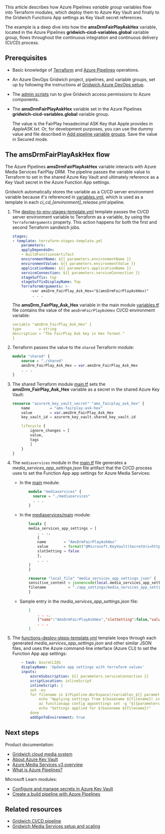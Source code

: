 This article describes how Azure Pipelines *variable group* variables flow into Terraform modules, which deploy them to Azure Key Vault and finally to the Gridwich Functions App settings as Key Vault secret references.

The example is a deep dive into how the **amsDrmFairPlayAskHex** variable, located in the Azure Pipelines **gridwich-cicd-variables.global** variable group, flows throughout the continuous integration and continuous delivery (CI/CD) process.

## Prerequisites

- Basic knowledge of [Terraform](/azure/developer/terraform/overview) and [Azure Pipelines](https://azure.microsoft.com/services/devops/pipelines/) operations.

- An Azure DevOps Gridwich project, pipelines, and variable groups, set up by following the instructions at [Gridwich Azure DevOps setup](set-up-azure-devops.yml).

- The [admin scripts](run-admin-scripts.yml) run to give Gridwich access permissions to Azure components.

- The **amsDrmFairPlayAskHex** variable set in the Azure Pipelines **gridwich-cicd-variables.global** variable group.

  The value is the FairPlay hexadecimal ASK Key that Apple provides in *AppleASK.txt*. Or, for development purposes, you can use the dummy value and file described in [Add pipeline variable groups](set-up-azure-devops.yml#add-pipeline-variable-groups). Save the value in Secured mode.

## The amsDrmFairPlayAskHex flow

The Azure Pipelines **amsDrmFairPlayAskHex** variable interacts with Azure Media Services FairPlay DRM. The pipeline passes the variable value to Terraform to set in the shared Azure Key Vault and ultimately reference as a Key Vault secret in the Azure Function App settings.

Gridwich automatically stores the variable as a CI/CD server environment variable because it's referenced in [variables.yml](https://github.com/mspnp/gridwich/blob/main/infrastructure/azure-pipelines/variables.yml), which is used as a template in each *ci_cd_\[environment]_release.yml* pipeline.

1. The [deploy-to-env-stages-template.yml](https://github.com/mspnp/gridwich/blob/main/infrastructure/azure-pipelines/templates/stages/deploy-to-env-stages-template.yml) template passes the CI/CD server environment variable to Terraform as a variable, by using the `TerraformArguments` property. This action happens for both the first and second Terraform sandwich jobs.

   ```yaml
   stages:
   - template: terraform-stages-template.yml
       parameters:
       applyDependsOn:
       - BuildFunctionsArtifact
       environmentName: ${{ parameters.environmentName }}
       environmentValue: ${{ parameters.environmentValue }}
       applicationName: ${{ parameters.applicationName }}
       serviceConnection: ${{ parameters.serviceConnection }}
       stageSuffix: top
       stageSuffixDisplayName: Top
       TerraformArguments: >-
           -var amsDrm_FairPlay_Ask_Hex="$(amsDrmFairPlayAskHex)"
            . . .
   ```

   The **amsDrm_FairPlay_Ask_Hex** variable in the main module [variables.tf](https://github.com/mspnp/gridwich/blob/main/infrastructure/terraform/variables.tf) file contains the value of the `amsDrmFairPlayAskHex` CI/CD environment variable:

   ```yaml
   variable "amsDrm_FairPlay_Ask_Hex" {
   type        = string
   description = "The FairPlay Ask key in Hex format."
   }
   ```

1. Terraform passes the value to the `shared` Terraform module:

   ```terraform
   module "shared" {
       source = "./shared"
       amsDrm_FairPlay_Ask_Hex = var.amsDrm_FairPlay_Ask_Hex
       . . .
   }
   ```

1. The shared Terraform module [main.tf](https://github.com/mspnp/gridwich/blob/main/infrastructure/terraform/shared/main.tf) sets the **amsDrm_FairPlay_Ask_Hex** variable as a secret in the shared Azure Key Vault:

   ```terraform
   resource "azurerm_key_vault_secret" "ams_fairplay_ask_hex" {
       name         = "ams-fairplay-ask-hex"
       value        = var.amsDrm_FairPlay_Ask_Hex
       key_vault_id = azurerm_key_vault.shared_key_vault.id

       lifecycle {
           ignore_changes = [
           value,
           tags
           ]
       }
   }
   ```

1. The `mediaservices` module in the [main.tf](https://github.com/mspnp/gridwich/blob/main/infrastructure/terraform/main.tf) file generates a *media_services_app_settings.json* file artifact that the CI/CD process uses to set the Function App app settings for Azure Media Services:

   - In the [main](https://github.com/mspnp/gridwich/blob/main/infrastructure/terraform/main.tf) module:

     ```terraform
         module "mediaservices" {
           source = "./mediaservices"
           . . .
         }
     ```

   - In the [mediaservices/main](https://github.com/mspnp/gridwich/blob/main/infrastructure/terraform/mediaservices/main.tf) module:

     ```terraform
         locals {
         media_services_app_settings = [
             . . .,
             {
             name        = "AmsDrmFairPlayAskHex"
             value       = format("@Microsoft.KeyVault(SecretUri=https://%s.vault.azure.net/secrets/%s/)", var.key_vault_name, "ams-fairplay-ask-hex")
             slotSetting = false
             },
             . . .
         ]
         }

         resource "local_file" "media_services_app_settings_json" {
         sensitive_content = jsonencode(local.media_services_app_settings)
         filename          = "./app_settings/media_services_app_settings.json"
         }
     ```

   - Sample entry in the *media_services_app_settings.json* file:

     ```json
         [
             . . .,
             {"name":"AmsDrmFairPlayAskHex","slotSetting":false,"value":"@Microsoft.KeyVault(SecretUri=https://gridwich-kv-sb.vault.azure.net/secrets/ams-fairplay-ask-hex/)"},
             . . .
         ]
     ```

1. The [functions-deploy-steps-template.yml](https://github.com/mspnp/gridwich/blob/main/infrastructure/azure-pipelines/templates/steps/functions-deploy-steps-template.yml) template loops through each generated *media_services_app_settings.json* and other similar JSON files, and uses the Azure command-line interface (Azure CLI) to set the Function App app settings:

   ```yaml
       - task: AzureCLI@1
       displayName: 'Update app settings with terraform values'
       inputs:
           azureSubscription: ${{ parameters.serviceConnection }}
           scriptLocation: inlineScript
           inlineScript: |
           set -eu
           for filename in $(Pipeline.Workspace)/variables_${{ parameters.environment }}_top/app_settings/*.json ; do
               echo "Applying settings from $(basename ${filename}) into ${{parameters.functionAppName}}/source-slot with rg ${{parameters.functionAppResourceGroup}}"
               az functionapp config appsettings set -g "${{parameters.functionAppResourceGroup}}" -s "source-slot" -n "${{parameters.functionAppName}}" --settings @"$(echo ${filename})" > /dev/null
               echo "Settings applied for $(basename ${filename})"
           done
           addSpnToEnvironment: true
   ```

## Next steps

Product documentation:

- [Gridwich cloud media system](gridwich-architecture.yml)
- [About Azure Key Vault](/azure/key-vault/general/overview)
- [Azure Media Services v3 overview](/azure/media-services/latest/media-services-overview)
- [What is Azure Pipelines?](/azure/devops/pipelines/get-started/what-is-azure-pipelines)

Microsoft Learn modules:

- [Configure and manage secrets in Azure Key Vault](/training/modules/configure-and-manage-azure-key-vault)
- [Create a build pipeline with Azure Pipelines](/training/modules/create-a-build-pipeline)

## Related resources

- [Gridwich CI/CD pipeline](gridwich-cicd.yml)
- [Gridwich Media Services setup and scaling](media-services-setup-scale.yml)
